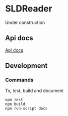 # SLDReader

Under construction

## Api docs

[Api docs](doc/index.md)


## Development


### Commands

To, test, build and document

```
npm test
npm build
npm run-script docs
```
